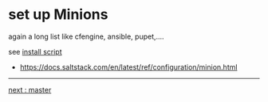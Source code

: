 # set up Minions

again a long list like cfengine, ansible, pupet,....


see [install script](./boxes/scripts/install-salt-minion.sh)

* https://docs.saltstack.com/en/latest/ref/configuration/minion.html




 ----

 [next : master](/suricata/day_2/SetUpMaster.md)
